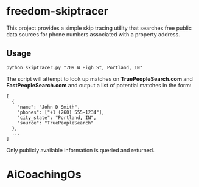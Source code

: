 # freedom-skiptracer

This project provides a simple skip tracing utility that searches free public data
sources for phone numbers associated with a property address.

## Usage

```
python skiptracer.py "709 W High St, Portland, IN"
```

The script will attempt to look up matches on **TruePeopleSearch.com** and
**FastPeopleSearch.com** and output a list of potential matches in the form:

```
[
  {
    "name": "John D Smith",
    "phones": ["+1 (260) 555-1234"],
    "city_state": "Portland, IN",
    "source": "TruePeopleSearch"
  },
  ...
]
```

Only publicly available information is queried and returned.
# AiCoachingOs
